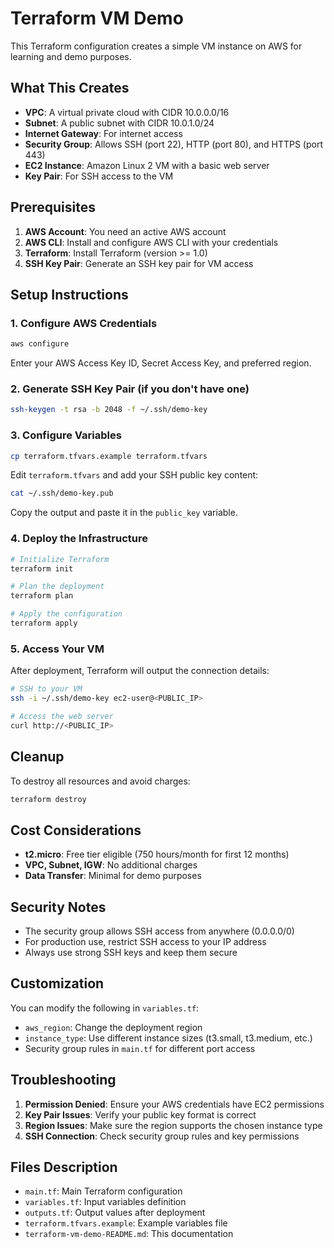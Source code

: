 # Terraform VM Demo

This Terraform configuration creates a simple VM instance on AWS for learning and demo purposes.

## What This Creates

- **VPC**: A virtual private cloud with CIDR 10.0.0.0/16
- **Subnet**: A public subnet with CIDR 10.0.1.0/24
- **Internet Gateway**: For internet access
- **Security Group**: Allows SSH (port 22), HTTP (port 80), and HTTPS (port 443)
- **EC2 Instance**: Amazon Linux 2 VM with a basic web server
- **Key Pair**: For SSH access to the VM

## Prerequisites

1. **AWS Account**: You need an active AWS account
2. **AWS CLI**: Install and configure AWS CLI with your credentials
3. **Terraform**: Install Terraform (version >= 1.0)
4. **SSH Key Pair**: Generate an SSH key pair for VM access

## Setup Instructions

### 1. Configure AWS Credentials
```bash
aws configure
```
Enter your AWS Access Key ID, Secret Access Key, and preferred region.

### 2. Generate SSH Key Pair (if you don't have one)
```bash
ssh-keygen -t rsa -b 2048 -f ~/.ssh/demo-key
```

### 3. Configure Variables
```bash
cp terraform.tfvars.example terraform.tfvars
```
Edit `terraform.tfvars` and add your SSH public key content:
```bash
cat ~/.ssh/demo-key.pub
```
Copy the output and paste it in the `public_key` variable.

### 4. Deploy the Infrastructure
```bash
# Initialize Terraform
terraform init

# Plan the deployment
terraform plan

# Apply the configuration
terraform apply
```

### 5. Access Your VM
After deployment, Terraform will output the connection details:
```bash
# SSH to your VM
ssh -i ~/.ssh/demo-key ec2-user@<PUBLIC_IP>

# Access the web server
curl http://<PUBLIC_IP>
```

## Cleanup

To destroy all resources and avoid charges:
```bash
terraform destroy
```

## Cost Considerations

- **t2.micro**: Free tier eligible (750 hours/month for first 12 months)
- **VPC, Subnet, IGW**: No additional charges
- **Data Transfer**: Minimal for demo purposes

## Security Notes

- The security group allows SSH access from anywhere (0.0.0.0/0)
- For production use, restrict SSH access to your IP address
- Always use strong SSH keys and keep them secure

## Customization

You can modify the following in `variables.tf`:
- `aws_region`: Change the deployment region
- `instance_type`: Use different instance sizes (t3.small, t3.medium, etc.)
- Security group rules in `main.tf` for different port access

## Troubleshooting

1. **Permission Denied**: Ensure your AWS credentials have EC2 permissions
2. **Key Pair Issues**: Verify your public key format is correct
3. **Region Issues**: Make sure the region supports the chosen instance type
4. **SSH Connection**: Check security group rules and key permissions

## Files Description

- `main.tf`: Main Terraform configuration
- `variables.tf`: Input variables definition
- `outputs.tf`: Output values after deployment
- `terraform.tfvars.example`: Example variables file
- `terraform-vm-demo-README.md`: This documentation